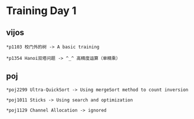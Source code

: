 Training Day 1
==============
vijos
------
    *p1103 校门外的树 -> A basic training
    
    *p1354 Hanoi双塔问题 -> ^_^ 高精度运算（单精乘）

poj
----
    *poj2299 Ultra-QuickSort -> Using mergeSort method to count inversion

    *poj1011 Sticks -> Using search and optimization
    
    *poj1129 Channel Allocation -> ignored
